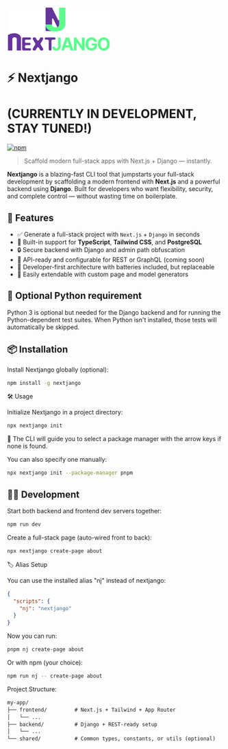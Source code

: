 ![Nextjango Banner](https://github.com/sylkenio/nextjango/blob/master/main/assets/nj-github-banner.png)

# ⚡ Nextjango

# (CURRENTLY IN DEVELOPMENT, STAY TUNED!)

[![npm](https://img.shields.io/npm/v/nextjango.svg)](https://www.npmjs.com/package/nextjango)

> Scaffold modern full-stack apps with Next.js + Django — instantly.

**Nextjango** is a blazing-fast CLI tool that jumpstarts your full-stack development
by scaffolding a modern frontend with **Next.js** and a powerful backend using **Django**.
Built for developers who want flexibility, security, and complete control
— without wasting time on boilerplate.

## 🚀 Features

- ✅ Generate a full-stack project with `Next.js` + `Django` in seconds
- 🧱 Built-in support for **TypeScript**, **Tailwind CSS**, and **PostgreSQL**
- 🔒 Secure backend with Django and admin path obfuscation
- 🔗 API-ready and configurable for REST or GraphQL (coming soon)
- 🧪 Developer-first architecture with batteries included, but replaceable
- 🧰 Easily extendable with custom page and model generators

## 🐍 Optional Python requirement

Python 3 is optional but needed for the Django backend and for running
the Python-dependent test suites. When Python isn't installed, those
tests will automatically be skipped.

## 📦 Installation

Install Nextjango globally (optional):

```bash
npm install -g nextjango
```

🛠️ Usage

Initialize Nextjango in a project directory:

```bash
npx nextjango init
```

🧙 The CLI will guide you to select a package manager with the arrow keys if none is found.

You can also specify one manually:

```bash
npx nextjango init --package-manager pnpm
```

## 🧑‍💻 Development

Start both backend and frontend dev servers together:

```bash
npm run dev
```

Create a full-stack page (auto-wired front to back):

```bash
npx nextjango create-page about
```

🏷️ Alias Setup

You can use the installed alias "nj" instead of nextjango:

```json
{
  "scripts": {
    "nj": "nextjango"
  }
}
```

Now you can run:

```bash
pnpm nj create-page about
```

Or with npm (your choice):

```bash
npm run nj -- create-page about
```

Project Structure:

```txt
my-app/
├── frontend/         # Next.js + Tailwind + App Router
│   └── ...
├── backend/          # Django + REST-ready setup
│   └── ...
└── shared/           # Common types, constants, or utils (optional)
```
